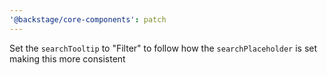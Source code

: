 ```yaml
---
'@backstage/core-components': patch
---
```


Set the `searchTooltip` to "Filter" to follow how the `searchPlaceholder` is set making this more consistent
